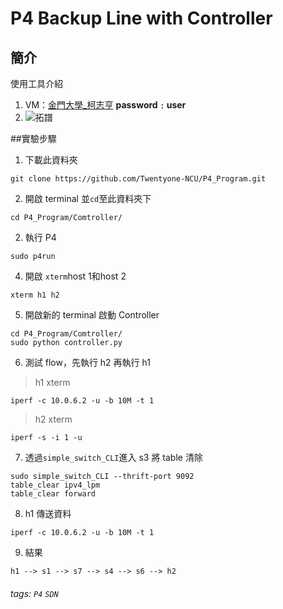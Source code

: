 # P4 Backup Line with Controller

## 簡介

使用工具介紹

1. VM：[金門大學_柯志亨](https://webhd.ncyu.edu.tw/share.cgi?ssid=0CY94tl)  **password﹕user**
2. ![拓譜](https://drive.google.com/file/d/1DSLmtNt9zbW81q4qUaNMthHawV36IWVR/view?usp=sharing)


##實驗步驟
1. 下載此資料夾
```shell
git clone https://github.com/Twentyone-NCU/P4_Program.git
```
2. 開啟 terminal 並`cd`至此資料夾下
```shell
cd P4_Program/Comtroller/
```
2. 執行 P4
```shell
sudo p4run
```
4. 開啟 `xterm`host 1和host 2
```shell
xterm h1 h2
```
5. 開啟新的 terminal 啟動 Controller
```shell
cd P4_Program/Comtroller/
sudo python controller.py
```
6. 測試 flow，先執行 h2 再執行 h1
>h1 xterm
```shell
iperf -c 10.0.6.2 -u -b 10M -t 1
```
>h2 xterm
```shell
iperf -s -i 1 -u
```
7. 透過`simple_switch_CLI`進入 s3 將 table 清除
```shell
sudo simple_switch_CLI --thrift-port 9092
table_clear ipv4_lpm
table_clear forward
```
8. h1 傳送資料
```shell
iperf -c 10.0.6.2 -u -b 10M -t 1
```

9. 結果


```graph LR 
h1 --> s1 --> s7 --> s4 --> s6 --> h2
```




###### tags: `P4` `SDN`
